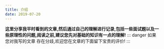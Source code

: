 ```yaml
---
title: 介绍
date: 2019-07-20
---
```

**这里分享我平时看到的文章,然后通过自己的理解进行记录,包括一些面试题以及一些原理性的问题,阅读之前,建议您先对基础的知识有一点的理解!**
::: danger
如果您对我写的文章 存在分歧,欢迎您在文章的下面留下宝贵的评价!
:::